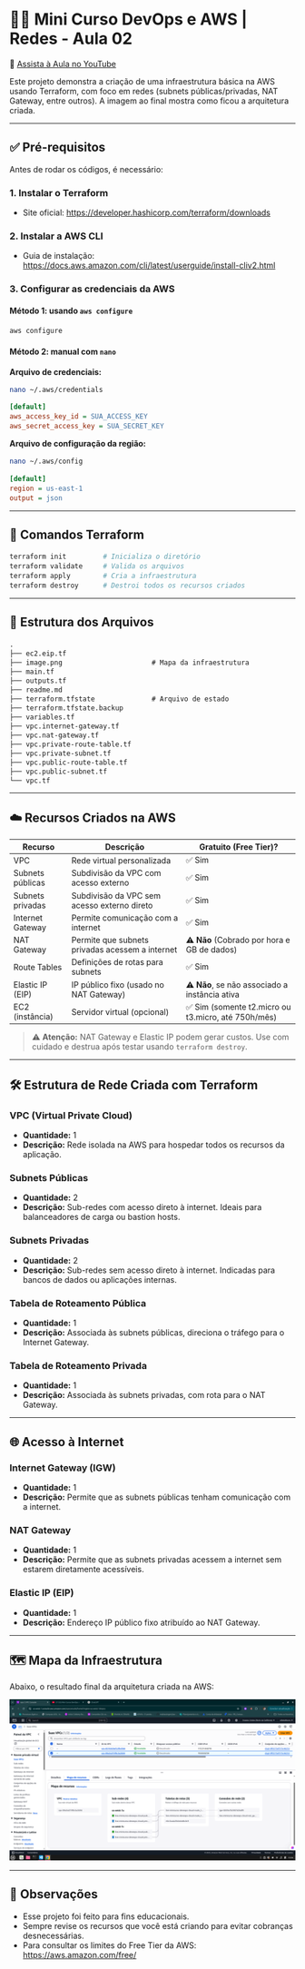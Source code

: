 # 🧑‍💻 Mini Curso DevOps e AWS | Redes - Aula 02

🔗 [Assista à Aula no YouTube](https://www.youtube.com/watch?v=-xmrtJNodvw&t=4978s)

Este projeto demonstra a criação de uma infraestrutura básica na AWS usando Terraform, com foco em redes (subnets públicas/privadas, NAT Gateway, entre outros). A imagem ao final mostra como ficou a arquitetura criada.

---

## ✅ Pré-requisitos

Antes de rodar os códigos, é necessário:

### 1. Instalar o Terraform
- Site oficial: https://developer.hashicorp.com/terraform/downloads

### 2. Instalar a AWS CLI
- Guia de instalação: https://docs.aws.amazon.com/cli/latest/userguide/install-cliv2.html

### 3. Configurar as credenciais da AWS

#### Método 1: usando `aws configure`

```bash
aws configure
```

#### Método 2: manual com `nano`

**Arquivo de credenciais:**

```bash
nano ~/.aws/credentials
```

```ini
[default]
aws_access_key_id = SUA_ACCESS_KEY
aws_secret_access_key = SUA_SECRET_KEY
```

**Arquivo de configuração da região:**

```bash
nano ~/.aws/config
```

```ini
[default]
region = us-east-1
output = json
```

---

## 🚀 Comandos Terraform

```bash
terraform init         # Inicializa o diretório
terraform validate     # Valida os arquivos
terraform apply        # Cria a infraestrutura
terraform destroy      # Destroi todos os recursos criados
```

---

## 📁 Estrutura dos Arquivos

```
.
├── ec2.eip.tf
├── image.png                      # Mapa da infraestrutura
├── main.tf
├── outputs.tf
├── readme.md
├── terraform.tfstate              # Arquivo de estado
├── terraform.tfstate.backup
├── variables.tf
├── vpc.internet-gateway.tf
├── vpc.nat-gateway.tf
├── vpc.private-route-table.tf
├── vpc.private-subnet.tf
├── vpc.public-route-table.tf
├── vpc.public-subnet.tf
└── vpc.tf
```

---

## ☁️ Recursos Criados na AWS

| Recurso                  | Descrição                                     | Gratuito (Free Tier)?         |
|--------------------------|-----------------------------------------------|-------------------------------|
| VPC                      | Rede virtual personalizada                    | ✅ Sim                        |
| Subnets públicas         | Subdivisão da VPC com acesso externo          | ✅ Sim                        |
| Subnets privadas         | Subdivisão da VPC sem acesso externo direto   | ✅ Sim                        |
| Internet Gateway         | Permite comunicação com a internet            | ✅ Sim                        |
| NAT Gateway              | Permite que subnets privadas acessem a internet | ⚠️ **Não** (Cobrado por hora e GB de dados) |
| Route Tables             | Definições de rotas para subnets              | ✅ Sim                        |
| Elastic IP (EIP)         | IP público fixo (usado no NAT Gateway)        | ⚠️ **Não**, se não associado a instância ativa |
| EC2 (instância)          | Servidor virtual (opcional)                   | ✅ Sim (somente t2.micro ou t3.micro, até 750h/mês) |

> ⚠️ **Atenção:** NAT Gateway e Elastic IP podem gerar custos. Use com cuidado e destrua após testar usando `terraform destroy`.

---
## 🛠️ Estrutura de Rede Criada com Terraform

### VPC (Virtual Private Cloud)
- **Quantidade:** 1
- **Descrição:** Rede isolada na AWS para hospedar todos os recursos da aplicação.

### Subnets Públicas
- **Quantidade:** 2
- **Descrição:** Sub-redes com acesso direto à internet. Ideais para balanceadores de carga ou bastion hosts.

### Subnets Privadas
- **Quantidade:** 2
- **Descrição:** Sub-redes sem acesso direto à internet. Indicadas para bancos de dados ou aplicações internas.

### Tabela de Roteamento Pública
- **Quantidade:** 1
- **Descrição:** Associada às subnets públicas, direciona o tráfego para o Internet Gateway.

### Tabela de Roteamento Privada
- **Quantidade:** 1
- **Descrição:** Associada às subnets privadas, com rota para o NAT Gateway.

---

## 🌐 Acesso à Internet

### Internet Gateway (IGW)
- **Quantidade:** 1
- **Descrição:** Permite que as subnets públicas tenham comunicação com a internet.

### NAT Gateway
- **Quantidade:** 1
- **Descrição:** Permite que as subnets privadas acessem a internet sem estarem diretamente acessíveis.

### Elastic IP (EIP)
- **Quantidade:** 1
- **Descrição:** Endereço IP público fixo atribuído ao NAT Gateway.

---

## 🗺️ Mapa da Infraestrutura

Abaixo, o resultado final da arquitetura criada na AWS:

![Infraestrutura AWS](image.png)

---

## 📌 Observações

- Esse projeto foi feito para fins educacionais.
- Sempre revise os recursos que você está criando para evitar cobranças desnecessárias.
- Para consultar os limites do Free Tier da AWS: https://aws.amazon.com/free/


